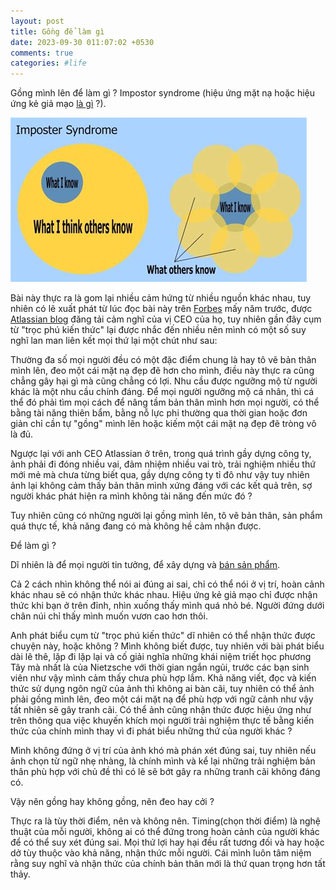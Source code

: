 ```yaml
---
layout: post
title: Gồng để làm gì
date: 2023-09-30 011:07:02 +0530
comments: true
categories: #life
---
```


Gồng mình lên để làm gì ? Impostor syndrome (hiệu ứng mặt nạ hoặc hiệu ứng kẻ giả mạo [là gì](https://vietcetera.vn/vn/hoi-chung-ke-gia-mao-co-that-la-ban-khong-du-gioi-trong-cong-viec) ?). 


![Imposter syndrome](https://raw.githubusercontent.com/vdchuyen/chuyen-vn/master/img/imposter.png)

Bài này thực ra là gom lại nhiều cảm hứng từ nhiều nguồn khác nhau, tuy nhiên có lẽ xuất phát từ lúc đọc bài này trên [Forbes](https://www.forbes.com/sites/robertglazer/2018/06/29/the-imposter-syndrome-paradox-why-feeling-like-a-fraud-may-be-your-strongest-asset/) mấy năm trước, được [Atlassian blog](https://www.atlassian.com/blog/inside-atlassian/impostor-syndrome-as-an-asset) đăng tải cảm nghĩ của vị CEO của họ, tuy nhiên gần đây cụm từ "trọc phú kiến thức" lại được nhắc đến nhiều nên mình có một số suy nghĩ lan man liên kết mọi thứ lại một chút như sau:

Thường đa số mọi người đều có một đặc điểm chung là hay tô vẽ bản thân mình lên, đeo một cái mặt nạ đẹp đẽ hơn cho mình, điều này thực ra cũng chẳng gây hại gì mà cũng chẳng có lợi. Nhu cầu được ngưỡng mộ từ người khác là một nhu cầu chính đáng. Để mọi người ngưỡng mộ cá nhân, thì cá thể đó phải tìm mọi cách để nâng tầm bản thân mình hơn mọi người, có thể bằng tài năng thiên bẩm, bằng nỗ lực phi thường qua thời gian hoặc đơn giản chỉ cần tự "gồng" mình lên hoặc kiếm một cái mặt nạ đẹp đẽ tròng vô là đủ. 

Ngược lại với anh CEO Atlassian ở trên, trong quá trình gầy dựng công ty, ảnh phải đi đóng nhiều vai, đảm nhiệm nhiều vai trò, trải nghiệm nhiều thứ mới mẻ mà chưa từng biết qua, gầy dựng công ty tỉ đô như vậy tuy nhiên ảnh lại không cảm thấy bản thân mình xứng đáng với các kết quả trên, sợ người khác phát hiện ra mình không tài năng đến mức đó ?

Tuy nhiên cũng có những người lại gồng mình lên, tô vẽ bản thân, sản phẩm quá thực tế, khả năng đang có mà không hề cảm nhận được.

Để làm gì ?

Dĩ nhiên là để mọi người tin tưởng, để xây dựng và [bán sản phẩm](https://xn--chuyn-ksa.vn/2022/07/29/build-sell-products.html).

Cả 2 cách nhìn không thể nói ai đúng ai sai, chỉ có thể nói ở vị trí, hoàn cảnh khác nhau sẽ có nhận thức khác nhau. Hiệu ứng kẻ giả mạo chỉ được nhận thức khi bạn ở trên đỉnh, nhìn xuống thấy mình quá nhỏ bé. Người đứng dưới chân núi chỉ thấy mình muốn vươn cao hơn thôi. 

Anh phát biểu cụm từ "trọc phú kiến thức" dĩ nhiên có thể nhận thức được chuyện này, hoặc không ? Mình không biết được, tuy nhiên với bài phát biểu dài lê thê, lặp đi lặp lại và cố giải nghĩa những khái niệm triết học phương Tây mà nhất là của Nietzsche với thời gian ngắn ngủi, trước các bạn sinh viên như vậy mình cảm thấy chưa phù hợp lắm. Khả năng viết, đọc và kiến thức sử dụng ngôn ngữ của ảnh thì không ai bàn cãi, tuy nhiên có thể ảnh phải gồng mình lên, đeo một cái mặt nạ để phù hợp với ngữ cảnh như vậy tất nhiên sẽ gây tranh cãi. Có thể ảnh cũng nhận thức được hiệu ứng như trên thông qua việc khuyến khích mọi người trải nghiệm thực tế bằng kiến thức của chính mình thay vì đi phát biểu những thứ của người khác ? 

Mình không đứng ở vị trí của ảnh khó mà phán xét đúng sai, tuy nhiên nếu ảnh chọn từ ngữ nhẹ nhàng, là chính mình và kể lại những trải nghiệm bản thân phù hợp với chủ đề thì có lẽ sẽ bớt gây ra những tranh cãi không đáng có.

Vậy nên gồng hay không gồng, nên đeo hay cởi ?

Thực ra là tùy thời điểm, nên và không nên. Timing(chọn thời điểm) là nghệ thuật của mỗi người, không ai có thể đứng trong hoàn cảnh của người khác để có thể suy xét đúng sai. Mọi thứ lợi hay hại đều rất tương đối và hay hoặc dở tùy thuộc vào khả năng, nhận thức mỗi người. Cái mình luôn tâm niệm rằng suy nghĩ và nhận thức của chính bản thân mới là thứ quan trọng hơn tất thảy. 
